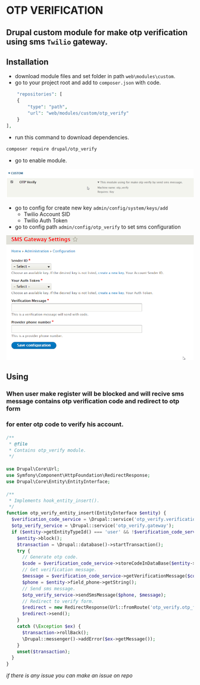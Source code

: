 # OTP VERIFICATION

## Drupal custom module for make otp verification using sms `Twilio` gateway.

## Installation

- download module files and set folder in path `web\modules\custom`.
- go to your project root and add to `composer.json` with code.

```php
    "repositories": [
    {
        "type": "path",
        "url": "web/modules/custom/otp_verify"
    }
],
```

- run this command to download dependencies.

```bash
composer require drupal/otp_verify
```

- go to enable module.

![enable](enable-module.png)

- go to config for create new key `admin/config/system/keys/add`
  - Twilio Account SID
  - Twilio Auth Token
- go to config path `admin/config/otp_verify` to set sms configuration

![sms-config](sms-config.png)

## Using

### When user make register will be blocked and will recive sms message contains otp verification code and redirect to otp form

### for enter otp code to verify his account.

```php
/**
 * @file
 * Contains otp_verify module.
 */

use Drupal\Core\Url;
use Symfony\Component\HttpFoundation\RedirectResponse;
use Drupal\Core\Entity\EntityInterface;

/**
 * Implements hook_entity_insert().
 */
function otp_verify_entity_insert(EntityInterface $entity) {
  $verification_code_service = \Drupal::service('otp_verify.verification_code');
  $otp_verify_service = \Drupal::service('otp_verify.gateway');
  if ($entity->getEntityTypeId() === 'user' && !$verification_code_service->isVerified($entity->id())) {
    $entity->block();
    $transaction = \Drupal::database()->startTransaction();
    try {
      // Generate otp code.
      $code = $verification_code_service->storeCodeInDataBase($entity->id());
      // Get verification message.
      $message = $verification_code_service->getVerificationMessage($code);
      $phone = $entity->field_phone->getString();
      // Send sms message.
      $otp_verify_service->sendSmsMessage($phone, $message);
      // Redirect to verify form.
      $redirect = new RedirectResponse(Url::fromRoute('otp_verify.otp_form')->toString());
      $redirect->send();
    }
    catch (\Exception $ex) {
      $transaction->rollBack();
      \Drupal::messenger()->addError($ex->getMessage());
    }
    unset($transaction);
  }
}
```

_if there is any issue you can make an issue on repo_
